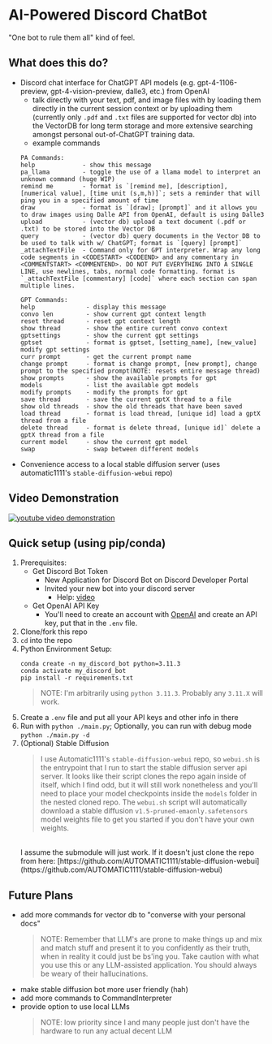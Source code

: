 # AI-Powered Discord ChatBot
"One bot to rule them all" kind of feel.

## What does this do?
- Discord chat interface for ChatGPT API models (e.g. gpt-4-1106-preview, gpt-4-vision-preview, dalle3, etc.) from OpenAI
  - talk directly with your text, pdf, and image files with by loading them directly in the current session context or by uploading them (currently only `.pdf` and `.txt` files are supported for vector db) into the VectorDB for long term storage and more extensive searching amongst personal out-of-ChatGPT training data.
  - example commands
  ```
  PA Commands:
  help             - show this message
  pa_llama         - toggle the use of a llama model to interpret an unknown command (huge WIP)
  remind me        - format is `[remind me], [description], [numerical value], [time unit (s,m,h)]`; sets a reminder that will ping you in a specified amount of time
  draw             - format is `[draw]; [prompt]` and it allows you to draw images using Dalle API from OpenAI, default is using Dalle3
  upload           - (vector db) upload a text document (.pdf or .txt) to be stored into the Vector DB
  query            - (vector db) query documents in the Vector DB to be used to talk with w/ ChatGPT; format is `[query] [prompt]`
  _attachTextFile  - Command only for GPT interpreter. Wrap any long code segments in <CODESTART> <CODEEND> and any commentary in <COMMENTSTART> <COMMENTEND>. DO NOT PUT EVERYTHING INTO A SINGLE LINE, use newlines, tabs, normal code formatting. format is `_attachTextFile [commentary] [code]` where each section can span multiple lines.

  GPT Commands:
  help              - display this message
  convo len         - show current gpt context length
  reset thread      - reset gpt context length
  show thread       - show the entire current convo context
  gptsettings       - show the current gpt settings
  gptset            - format is gptset, [setting_name], [new_value] modify gpt settings
  curr prompt       - get the current prompt name
  change prompt     - format is change prompt, [new prompt], change prompt to the specified prompt(NOTE: resets entire message thread)
  show prompts      - show the available prompts for gpt
  models            - list the available gpt models
  modify prompts    - modify the prompts for gpt
  save thread       - save the current gptX thread to a file
  show old threads  - show the old threads that have been saved
  load thread       - format is load thread, [unique id] load a gptX thread from a file
  delete thread     - format is delete thread, [unique id]` delete a gptX thread from a file
  current model     - show the current gpt model
  swap              - swap between different models
  ```
- Convenience access to a local stable diffusion server (uses automatic1111's `stable-diffusion-webui` repo)

## Video Demonstration
[![youtube video demonstration](https://img.youtube.com/vi/KFOIwvz3dY4/0.jpg)](https://www.youtube.com/watch?v=KFOIwvz3dY4)

## Quick setup (using pip/conda)
1. Prerequisites:
    - Get Discord Bot Token
      - New Application for Discord Bot on Discord Developer Portal
      - Invited your new bot into your discord server
        - Help: [video](https://www.youtube.com/watch?v=hoDLj0IzZMU) 
    - Get OpenAI API Key
      - You'll need to create an account with [OpenAI](https://openai.com/) and create an API key, put that in the `.env` file.
2. Clone/fork this repo
3. `cd` into the repo
4. Python Environment Setup:
    ```
    conda create -n my_discord_bot python=3.11.3
    conda activate my_discord_bot
    pip install -r requirements.txt
    ```
    > NOTE: I'm arbitrarily using `python 3.11.3`. Probably any `3.11.X` will work. 
5. Create a `.env` file and put all your API keys and other info in there
6. Run with `python ./main.py`; Optionally, you can run with debug mode `python ./main.py -d`
7. (Optional) Stable Diffusion
    > I use Automatic1111's `stable-diffusion-webui` repo, so `webui.sh` is the entrypoint that I run to start the stable diffusion server api server. It looks like their script clones the repo again inside of itself, which I find odd, but it will still work nonetheless and you'll need to place your model checkpoints inside the `models` folder in the nested cloned repo. The `webui.sh` script will automatically download a stable diffusion `v1.5-pruned-emaonly.safetensors` model weights file to get you started if you don't have your own weights.
    <br>
    I assume the submodule will just work. If it doesn't just clone the repo from here: [https://github.com/AUTOMATIC1111/stable-diffusion-webui](https://github.com/AUTOMATIC1111/stable-diffusion-webui)

## Future Plans
- add more commands for vector db to "converse with your personal docs"
  > NOTE: Remember that LLM's are prone to make things up and mix and match stuff and present it to you confidently as their truth, when in reality it could just be bs'ing you. Take caution with what you use this or any LLM-assisted application. You should always be weary of their hallucinations.
- make stable diffusion bot more user friendly (hah)
- add more commands to CommandInterpreter
- provide option to use local LLMs
  > NOTE: low priority since I and many people just don't have the hardware to run any actual decent LLM